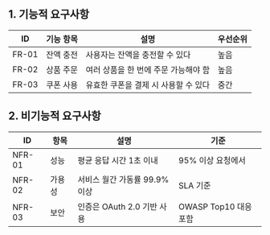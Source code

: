 ## 1. 기능적 요구사항

| ID     | 기능 항목              | 설명                               | 우선순위 |
|--------|------------------------|------------------------------------|----------|
| FR-01  | 잔액 충전              | 사용자는 잔액을 충전할 수 있다     | 높음     |
| FR-02  | 상품 주문              | 여러 상품을 한 번에 주문 가능해야 함 | 높음     |
| FR-03  | 쿠폰 사용              | 유효한 쿠폰을 결제 시 사용할 수 있다 | 중간     |

## 2. 비기능적 요구사항

| ID     | 항목     | 설명                          | 기준                 |
|--------|----------|-------------------------------|----------------------|
| NFR-01 | 성능     | 평균 응답 시간 1초 이내       | 95% 이상 요청에서    |
| NFR-02 | 가용성   | 서비스 월간 가동률 99.9% 이상 | SLA 기준             |
| NFR-03 | 보안     | 인증은 OAuth 2.0 기반 사용    | OWASP Top10 대응 포함 |

